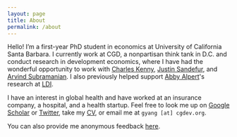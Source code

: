 ```yaml
---
layout: page
title: About
permalink: /about
---
```


Hello! I’m a first-year PhD student in economics at University of California Santa Barbara. I currently work at CGD, a nonpartisan think tank in D.C. and conduct research in development economics, where I have had the wonderful opportunity to work with [Charles Kenny](https://www.cgdev.org/expert/charles-kenny), [Justin Sandefur](https://www.cgdev.org/expert/justin-sandefur), and [Arvind Subramanian](https://www.arvindsubramanian.org/). I also previously helped support [Abby Alpert](https://hcmg.wharton.upenn.edu/profile/alpertab/)'s research at [LDI](https://ldi.upenn.edu/).

I have an interest in global health and have worked at an insurance company, a hospital, and a health startup. Feel free to look me up on [Google Scholar](https://scholar.google.com/citations?user=Fp-U810AAAAJ&hl=en&oi=ao) or [Twitter](https://twitter.com/iamgeorgeyang), take my [CV](documents/resume_2022-04-17.pdf), or email me at `gyang [at] cgdev.org`.

You can also provide me anonymous feedback [here](https://docs.google.com/forms/d/e/1FAIpQLSf53XGT5LnXXOS5kcLwp7RYuEHevfgNayXYWJVdEaJdZVS3Nw/viewform).